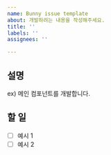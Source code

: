 ```yaml
---
name: Bunny issue template
about: 개발하려는 내용을 작성해주세요.
title: ''
labels: ''
assignees: ''

---
```


## 설명

ex) 메인 컴포넌트를 개발합니다.

## 할 일

- [ ] 예시 1
- [ ] 예시 2
